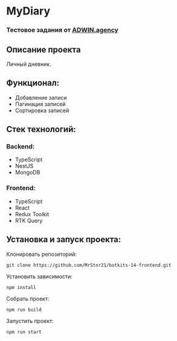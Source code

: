 # MyDiary

### Тестовое задания от [ADWIN.agency](https://adwin.agency/)

## Описание проекта

Личный дневник.

## Функционал:

- Добавление записи
- Пагинация записей
- Сортировка записей

## Стек технологий:

### Backend:

- TypeScript
- NestJS
- MongoDB

### Frontend:

- TypeScript
- React
- Redux Toolkit
- RTK Query

## Установка и запуск проекта:

Клонировать репозиторий:

    git clone https://github.com/MrStnr21/botkits-14-frontend.git

Установить зависимости:

    npm install

Собрать проект:

    npm run build

Запустить проект:

    npm run start
